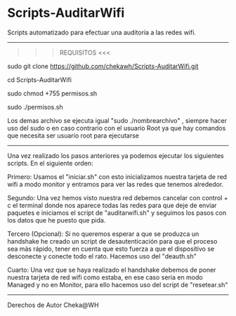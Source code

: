 # Scripts-AuditarWifi
Scripts automatizado para efectuar una auditoría a las redes wifi. 

-------------------------------------------------------------------------------------------------------------------------------

>>> REQUISITOS <<<

sudo git clone https://github.com/chekawh/Scripts-AuditarWifi.git

cd Scripts-AuditarWifi

sudo chmod +755 permisos.sh

sudo ./permisos.sh

Los demas archivo se ejecuta igual "sudo ./nombrearchivo" , siempre hacer uso del sudo o en caso contrario con el usuario Root ya que hay comandos que necesita ser usuario root para ejecutarse

-------------------------------------------------------------------------------------------------------------------------------

Una vez realizado los pasos anteriores ya podemos ejecutar los siguientes scripts. En el siguiente orden:

Primero:
Usamos el "iniciar.sh" con esto inicializamos nuestra tarjeta de red wifi a modo monitor y entramos para ver las redes que tenemos alrededor.

Segundo:
Una vez hemos visto nuestra red debemos cancelar con control + c el terminal donde nos aparece todas las redes para que deje de enviar paquetes e iniciamos el script de "auditarwifi.sh" y seguimos los pasos con los datos que he puesto que pida.

Tercero (Opcional):
Si no queremos esperar a que se produzca un handshake he creado un script de desautenticación para que el proceso sea más rápido, tener en cuenta que esto fuerza a que el dispositivo se desconecte y conecte todo el rato. Hacemos uso del "deauth.sh"

Cuarto:
Una vez que se haya realizado el handshake debemos de poner nuestra tarjeta de red wifi como estaba, en ese caso seria en modo Managed y no en Monitor, para ello hacemos uso del script de "resetear.sh"

-------------------------------------------------------------------------------------------------------------------------------

Derechos de Autor Cheka@WH
